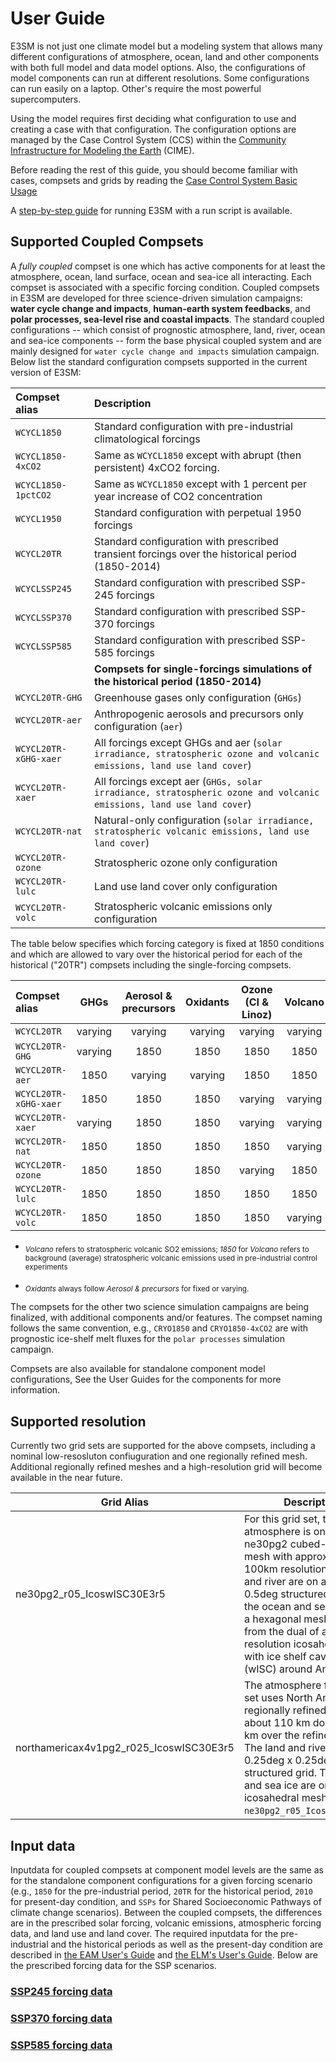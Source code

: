 # User Guide

E3SM is not just one climate model but a modeling system that allows
many different configurations of atmosphere, ocean, land and other
components with both full model and data model options. Also, the configurations of model
components can run at different resolutions.  Some configurations
can run easily on a laptop.  Other's require the most powerful
supercomputers.

Using the model requires first deciding what configuration to use and creating
a case with that configuration.
The configuration options are managed by the Case Control System (CCS)
within the
[Community Infrastructure for Modeling the Earth](https://esmci.github.io/cime/versions/master/html/what_cime/index.html) (CIME).

Before reading the rest of this guide, you should become familiar with
cases, compsets and grids by reading the
[Case Control System Basic Usage](https://esmci.github.io/cime/versions/master/html/users_guide/index.html#case-control-system-part-1-basic-usage)

A [step-by-step guide](https://docs.e3sm.org/running-e3sm-guide/) for running E3SM with a run script
is available.

## Supported Coupled Compsets

A *fully coupled* compset is one which has active components for at least the atmosphere, ocean, land surface, ocean and
sea-ice all interacting.  Each compset is associated with a specific forcing condition.
Coupled compsets in E3SM are developed  for three science-driven simulation campaigns:  **water cycle change and impacts**, **human-earth system feedbacks**, and **polar processes, sea-level rise and coastal impacts**. The standard coupled configurations -- which consist of prognostic atmosphere, land, river, ocean and sea-ice components -- form the base physical coupled system and are mainly designed for `water cycle change and impacts` simulation campaign.
Below list the standard configuration compsets supported in the current version of E3SM:

|Compset alias | Description |
|:-----------  |:----------- |
|`WCYCL1850` | Standard configuration with pre-industrial climatological forcings |
|`WCYCL1850-4xCO2` | Same as `WCYCL1850` except with abrupt (then persistent) 4xCO2 forcing. |
|`WCYCL1850-1pctCO2` | Same as `WCYCL1850` except with 1 percent per year increase of CO2 concentration |
|`WCYCL1950` | Standard configuration with perpetual 1950 forcings |
|`WCYCL20TR` | Standard configuration with prescribed transient forcings over the historical period (1850-2014) |
|`WCYCLSSP245` | Standard configuration with prescribed SSP-245 forcings |
|`WCYCLSSP370` | Standard configuration with prescribed SSP-370 forcings |
|`WCYCLSSP585` | Standard configuration with prescribed SSP-585 forcings |
| | **Compsets for single-forcings simulations of the historical period (1850-2014)** |
|`WCYCL20TR-GHG` | Greenhouse gases only configuration (`GHGs`)|
|`WCYCL20TR-aer` | Anthropogenic aerosols and precursors only configuration (`aer`)|
|`WCYCL20TR-xGHG-xaer` | All forcings except GHGs and aer (`solar irradiance, stratospheric ozone and volcanic emissions, land use land cover`) |
|`WCYCL20TR-xaer` | All forcings except aer (`GHGs, solar irradiance, stratospheric ozone and volcanic emissions, land use land cover`) |
|`WCYCL20TR-nat` | Natural-only configuration (`solar irradiance, stratospheric volcanic emissions, land use land cover`) |
|`WCYCL20TR-ozone` | Stratospheric ozone only configuration |
|`WCYCL20TR-lulc` | Land use land cover only configuration |
|`WCYCL20TR-volc` | Stratospheric volcanic emissions only configuration |

The table below specifies which forcing category is fixed at 1850 conditions and which are allowed to vary over the historical period
for each of the historical ("20TR") compsets including the single-forcing compsets.

|Compset alias  |  GHGs    | Aerosol & precursors | Oxidants | Ozone (CI & Linoz) | Volcano | Solar   |  Land Use & ndep/popdensa |
|:------------  |:-----:   | :---:                | :---:    | :---:              | :---:   | :---:   | :---:   |
|`WCYCL20TR`    | varying       | varying         | varying  | varying            | varying | varying | varying |
|`WCYCL20TR-GHG`| varying       | 1850            | 1850     | 1850               | 1850    | 1850    | 1850    |
|`WCYCL20TR-aer`| 1850          | varying         | varying  | 1850               | 1850    | 1850    | 1850    |
|`WCYCL20TR-xGHG-xaer`| 1850    | 1850            | 1850     | varying            | varying | varying | varying |
|`WCYCL20TR-xaer`| varying      | 1850            | 1850     | varying            | varying | varying | varying |
|`WCYCL20TR-nat`| 1850          | 1850            | 1850     | 1850               | varying | varying | 1850    |
|`WCYCL20TR-ozone`| 1850        | 1850            | 1850     | varying            | 1850    | 1850    | 1850    |
|`WCYCL20TR-lulc`| 1850         | 1850            | 1850     | 1850               | 1850    | 1850    | varying |
|`WCYCL20TR-volc`| 1850         | 1850            | 1850     | 1850               | varying | 1850    | 1850    |

<!-- markdownlint-disable-next-line MD033 -->
- <sub> *Volcano* refers to stratospheric volcanic SO2 emissions; *1850* for *Volcano* refers to background (average) stratospheric volcanic emissions used in pre-industrial control experiments</sub>
<!-- markdownlint-disable-next-line MD033 -->
- <sub> *Oxidants* always follow *Aerosol & precursors* for fixed or varying.</sub>

The compsets for the other two science simulation campaigns are being finalized, with additional components and/or features.
The compset naming follows the same convention, e.g., `CRYO1850` and `CRYO1850-4xCO2` are with prognostic ice-shelf melt fluxes for the `polar processes` simulation campaign.

Compsets are also available for standalone component model configurations, See the User Guides for the components for more information.

## Supported resolution

Currently two grid sets are supported for the above compsets, including a nominal low-resosluton confiuguration and one regionally refined mesh. Additional regionally refined meshes and a high-resolution grid will become available in the near future.

| Grid Alias  |  Description  |
| ----------- |  ------------ |
|ne30pg2_r05_IcoswISC30E3r5 | For this grid set, the atmosphere is on the ne30pg2 cubed-sphere mesh with approximately 100km resolution, the land and river are on a 0.5deg x 0.5deg structured grid, and the ocean and sea ice are on a hexagonal mesh dervied from the dual of a 30km resolution icosahedral mesh with ice shelf cavities (wISC) around Antarctica.|
|northamericax4v1pg2_r025_IcoswISC30E3r5 | The atmosphere for this grid set uses North America regionally refined mesh from about 110 km down to 25 km over the refined region. The land and river are on 0.25deg x 0.25deg structured grid. The ocean and sea ice are on the same icosahedral mesh as for `ne30pg2_r05_IcoswISC30E3r5`.|

## Input data

Inputdata for coupled compsets at component model levels are the same as for the standalone component configurations
for a given forcing scenario (e.g., `1850` for the pre-industrial period,  `20TR` for the historical period, `2010`
for present-day condition, and `SSPs` for Shared Socioeconomic Pathways of climate change scenarios).
Between the coupled compsets, the differences are in the prescribed solar forcing, volcanic emissions,
atmospheric forcing data, and land use and land cover. The required inputdata for the pre-industrial and the historical periods
as well as the present-day condition are described in [the EAM User's Guide](https://e3sm-project.github.io/E3SM/EAM) and
[the ELM's User's Guide](https://e3sm-project.github.io/E3SM/ELM). Below are the prescribed forcing data for the SSP scenarios.

### [SSP245 forcing data](ssp245-forcings.md)

### [SSP370 forcing data](ssp370-forcings.md)

### [SSP585 forcing data](ssp585-forcings.md)
